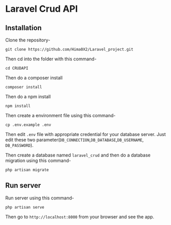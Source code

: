 # Laravel Crud API

## Installation

Clone the repository-

```
git clone https://github.com/Hima0X2/Laravel_project.git
```

Then cd into the folder with this command-

```
cd CRUDAPI
```

Then do a composer install

```
composer install
```

Then do a npm install

```
npm install
```

Then create a environment file using this command-

```
cp .env.example .env
```

Then edit `.env` file with appropriate credential for your database server. Just edit these two parameter(`DB_CONNECTION`,`DB_DATABASE`,`DB_USERNAME`, `DB_PASSWORD`).

Then create a database named `laravel_crud` and then do a database migration using this command-

```
php artisan migrate
```

## Run server

Run server using this command-

```
php artisan serve
```

Then go to `http://localhost:8000` from your browser and see the app.
